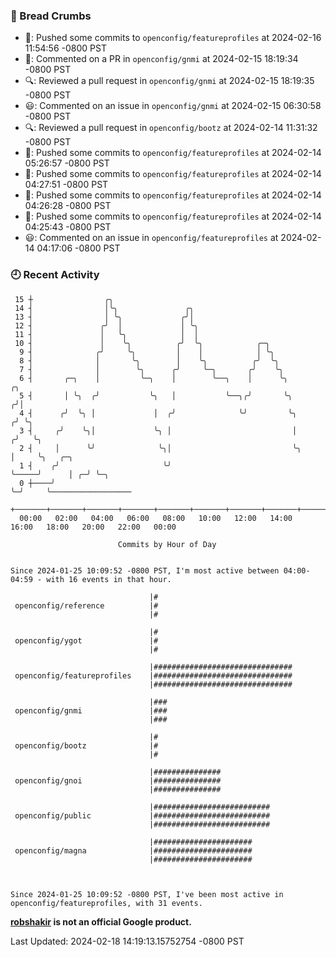 ### 🍞 Bread Crumbs

 * 🚢: Pushed some commits to `openconfig/featureprofiles` at 2024-02-16 11:54:56 -0800 PST
 * 💬: Commented on a PR in  `openconfig/gnmi` at 2024-02-15 18:19:34 -0800 PST
 * 🔍: Reviewed a pull request in  `openconfig/gnmi` at 2024-02-15 18:19:35 -0800 PST
 * 😃: Commented on an issue in `openconfig/gnmi` at 2024-02-15 06:30:58 -0800 PST
 * 🔍: Reviewed a pull request in  `openconfig/bootz` at 2024-02-14 11:31:32 -0800 PST
 * 🚢: Pushed some commits to `openconfig/featureprofiles` at 2024-02-14 05:26:57 -0800 PST
 * 🚢: Pushed some commits to `openconfig/featureprofiles` at 2024-02-14 04:27:51 -0800 PST
 * 🚢: Pushed some commits to `openconfig/featureprofiles` at 2024-02-14 04:26:28 -0800 PST
 * 🚢: Pushed some commits to `openconfig/featureprofiles` at 2024-02-14 04:25:43 -0800 PST
 * 😃: Commented on an issue in `openconfig/featureprofiles` at 2024-02-14 04:17:06 -0800 PST

### 🕘 Recent Activity
```
 15 ┼                ╭╮
 14 ┤                │╰╮               ╭╮
 13 ┤                │ ╰╮             ╭╯│
 12 ┤               ╭╯  │             │ ╰╮
 11 ┤               │   ╰╮            │  │
 10 ┤               │    ╰╮          ╭╯  ╰╮            ╭─╮
  9 ┤              ╭╯     ╰╮         │    │            │ ╰╮
  8 ┤              │       ╰╮        │    ╰╮          ╭╯  ╰╮
  7 ┤              │        ╰╮      ╭╯     ╰─╮       ╭╯    ╰╮
  6 ┤       ╭─╮    │         ╰─╮    │        ╰──╮    │      ╰╮           ╭╮
  5 ┤       │ ╰╮  ╭╯           ╰╮   │           ╰──╮╭╯       ╰╮         ╭╯│
  4 ┤      ╭╯  ╰╮ │             │  ╭╯              ╰╯         ╰╮       ╭╯ ╰╮
  3 ┤     ╭╯    ╰╮│             ╰╮ │                           │      ╭╯   ╰╮
  2 ┤     │      ╰╯              ╰╮│                           ╰╮     │     ╰╮   ╭─╮
  1 ┤    ╭╯                       ╰╯                            ╰─────╯      │ ╭─╯ ╰─╮
  0 ┼────╯                                                                   ╰─╯     ╰──────────────────
    +───────+───────+───────+───────+───────+───────+───────+───────+───────+───────+───────+───────+────
  00:00   02:00   04:00   06:00   08:00   10:00   12:00   14:00   16:00   18:00   20:00   22:00   00:00   

						Commits by Hour of Day


Since 2024-01-25 10:09:52 -0800 PST, I'm most active between 04:00-04:59 - with 16 events in that hour.

```



```
                               |#
 openconfig/reference          |#
                               |#

                               |#
 openconfig/ygot               |#
                               |#

                               |###############################
 openconfig/featureprofiles    |###############################
                               |###############################

                               |###
 openconfig/gnmi               |###
                               |###

                               |#
 openconfig/bootz              |#
                               |#

                               |###############
 openconfig/gnoi               |###############
                               |###############

                               |##########################
 openconfig/public             |##########################
                               |##########################

                               |######################
 openconfig/magna              |######################
                               |######################



Since 2024-01-25 10:09:52 -0800 PST, I've been most active in openconfig/featureprofiles, with 31 events.

```
**[robshakir](mailto:robjs@google.com) is not an official Google product.**  


Last Updated: 2024-02-18 14:19:13.15752754 -0800 PST
